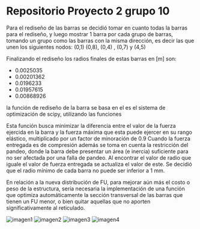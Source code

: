 # Repositorio Proyecto 2 grupo 10
 
Para el rediseño de las barras se decidió tomar en cuanto todas la barras para el rediseño, y luego mostrar 1 barra por cada grupo de barras, tomando un grupo como las barras con la misma dirección, es decir las que unen los siguientes nodos:
(0,1) (0,8), (0,4) , (0,7) y (4,5)

Finalizando el rediseño los radios finales de estas barras en [m] son:
* 0.0025035
* 0.00201362
* 0.0196233
* 0.01957615
* 0.00868926





la función de rediseño de la barra se basa en el es el sistema de optimización de scipy, utilizando las funciones 

Esta función busca minimizar la diferencia entre el valor de la fuerza ejercida en la barra y la fuerza máxima que esta puede ejercer en su rango elástico, multiplicado por un factor de minoración de 0.9
Cuando la fuerza entregada es de compresión además se toma en cuenta la restricción del pandeo, donde la barra debe presentar un área (e inercia) suficiente para no ser afectada por una falla de pandeo. 
Al encontrar el valor de radio que iguale el valor de fuerza entregada se actualiza el valor de este. Se decidió que el radio mínimo  de cada barra no puede ser inferior a 1 mm.


En relación a la nueva distribución de FU, para mejorar aún más el costo o peso de la estructura, sería necesaria la implementación de una función que optimiza automáticamente la sección transversal de las barras que tienen un FU menor, o bien quitar aquellas que no aporten significativamente al reticulado.

![imagen1](https://raw.githubusercontent.com/TomasSchilling/Repositorio-Proyecto-2-grupo-10/main/Figure_6.png)
![imagen2](https://raw.githubusercontent.com/TomasSchilling/Repositorio-Proyecto-2-grupo-10/main/Figure_7.png)
![imagen3](https://raw.githubusercontent.com/TomasSchilling/Repositorio-Proyecto-2-grupo-10/main/Figure_8.png)
![imagen4](https://raw.githubusercontent.com/TomasSchilling/Repositorio-Proyecto-2-grupo-10/main/Figure_9.png)
